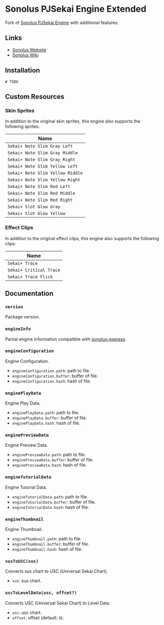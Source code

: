 # Sonolus PJSekai Engine Extended

Fork of [Sonolus PJSekai Engine](https://github.com/NonSpicyBurrito/sonolus-pjsekai-engine) with additional features.

## Links

-   [Sonolus Website](https://sonolus.com)
-   [Sonolus Wiki](https://github.com/NonSpicyBurrito/sonolus-wiki)

## Installation

```
# TODO
```

## Custom Resources

### Skin Sprites

In addition to the original skin sprites, this engine also supports the following sprites:

| Name                                     |
| ---------------------------------------- |
| `Sekai+ Note Slim Gray Left`             |
| `Sekai+ Note Slim Gray Middle`           |
| `Sekai+ Note Slim Gray Right`            |
| `Sekai+ Note Slim Yellow Left`           |
| `Sekai+ Note Slim Yellow Middle`         |
| `Sekai+ Note Slim Yellow Right`          |
| `Sekai+ Note Slim Red Left`              |
| `Sekai+ Note Slim Red Middle`            |
| `Sekai+ Note Slim Red Right`             |
| `Sekai+ Slot Glow Gray`                  |
| `Sekai+ Slot Glow Yellow`                |

### Effect Clips

In addition to the original effect clips, this engine also supports the following clips:

| Name                                     |
| ---------------------------------------- |
| `Sekai+ Trace`                           |
| `Sekai+ Critical Trace`                  |
| `Sekai+ Trace Flick`                     |

## Documentation

### `version`

Package version.

### `engineInfo`

Partial engine information compatible with [sonolus-express](https://github.com/NonSpicyBurrito/sonolus-express).

### `engineConfiguration`

Engine Configuration.

-   `engineConfiguration.path`: path to file.
-   `engineConfiguration.buffer`: buffer of file.
-   `engineConfiguration.hash`: hash of file.

### `enginePlayData`

Engine Play Data.

-   `enginePlayData.path`: path to file.
-   `enginePlayData.buffer`: buffer of file.
-   `enginePlayData.hash`: hash of file.

### `enginePreviewData`

Engine Preview Data.

-   `enginePreviewData.path`: path to file.
-   `enginePreviewData.buffer`: buffer of file.
-   `enginePreviewData.hash`: hash of file.

### `engineTutorialData`

Engine Tutorial Data.

-   `engineTutorialData.path`: path to file.
-   `engineTutorialData.buffer`: buffer of file.
-   `engineTutorialData.hash`: hash of file.

### `engineThumbnail`

Engine Thumbnail.

-   `engineThumbnail.path`: path to file.
-   `engineThumbnail.buffer`: buffer of file.
-   `engineThumbnail.hash`: hash of file.

### `susToUSC(sus)`

Converts sus chart to USC (Universal Sekai Chart).

-   `sus`: sus chart.

### `uscToLevelData(usc, offset?)`

Converts USC (Universal Sekai Chart) to Level Data.

-   `usc`: usc chart.
-   `offset`: offset (default: `0`).
